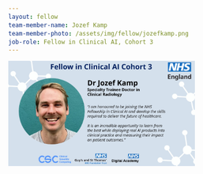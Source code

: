 ```yaml
---
layout: fellow
team-member-name: Jozef Kamp
team-member-photo: /assets/img/fellow/jozefkamp.png
job-role: Fellow in Clinical AI, Cohort 3
---
```

<img src="/assets/img/fellow/card/JKampquote.jpg" alt="Alt text" style="width:75%;">

